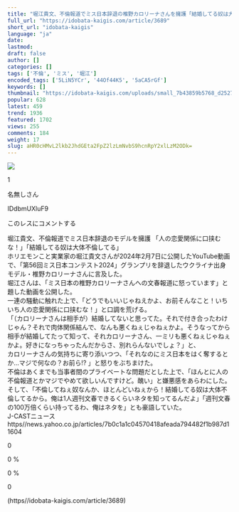 ```yaml
---
title: "堀江貴文、不倫報道でミス日本辞退の椎野カロリーナさんを擁護「結婚してる奴は大体不倫してる！人の恋愛関係に口挟むな！」"
full_url: "https://idobata-kaigis.com/article/3689"
short_url: "idobata-kaigis"
language: "ja"
date: 
lastmod: 
draft: false
author: []
categories: []
tags: ['不倫', 'ミス', '堀江']
encoded_tags: ['5LiN5YCr', '44Of44K5', '5aCA5rGf']
keywords: []
thumbnail: "https://idobata-kaigis.com/uploads/small_7b43859b5768_d2527e2b00.jpg"
popular: 628
latest: 459
trend: 1936
featured: 1702
views: 255
comments: 184
weight: 17
slug: aHR0cHMvL2lkb2JhdGEta2FpZ2lzLmNvbS9hcnRpY2xlLzM2ODk=
---
```


![](https://idobata-kaigis.com/uploads/small_7b43859b5768_d2527e2b00.jpg)

<div><p class='text-pink-100 text-sm'><p class='mr-2'>1</p><p class='mr-2'>名無しさん</p><p class='hidden xlinline-block'>IDdbmUXluF9</p></p><p class='flex items-center text-gray-400'><p class='text-xs mdtext-sm hovercursor-pointer'>このレスにコメントする</p></p><p class='flex px-2 lgpx-8'><p class='tracking-wide break-all text-base lgtext-lg'>堀江貴文、不倫報道でミス日本辞退のモデルを擁護 「人の恋愛関係に口挟むな！」「結婚してる奴は大体不倫してる」<br> ホリエモンこと実業家の堀江貴文さんが2024年2月7日に公開したYouTube動画で、「第56回ミス日本コンテスト2024」グランプリを辞退したウクライナ出身モデル・椎野カロリーナさんに言及した。<br> 堀江さんは、「ミス日本の椎野カロリーナさんへの文春報道に怒っています」と題した動画を公開した。<br> 一連の騒動に触れた上で、「どうでもいいじゃねえかよ、お前そんなこと！いちいち人の恋愛関係に口挟むな！」と口調を荒げる。<br> 「（カロリーナさんは相手が）結婚してないと思ってた。それで付き合ったわけじゃん？それで肉体関係結んで、なんも悪くねぇじゃねぇかよ。そうなってから相手が結婚してたって知って、それカロリーナさん、一ミリも悪くねぇじゃねぇかよ。好きになっちゃったんだからさ、別れらんないでしょ？」と、<br> カロリーナさんの気持ちに寄り添いつつ、「それなのにミス日本をはく奪するとか...マジで何なの？お前ら!? 」と怒りをぶちまけた。<br> 不倫はあくまでも当事者間のプライベートな問題だとした上で、「ほんとに人の不倫報道とかマジでやめて欲しいんですけど。醜い」と嫌悪感をあらわにした。<br> そして、「不倫してねぇ奴なんか、ほとんどいねぇから！結婚してる奴は大体不倫してるから。俺は1人週刊文春できるくらいネタを知ってるんだよ」「週刊文春の100万倍くらい持ってるわ、俺はネタを」とも豪語していた。<br>J-CASTニュース<br>https//news.yahoo.co.jp/articles/7b0c1a1c04570418afeada794482f1b987d11604<br></p></p><p class='flex items-center mr-2 hovercursor-pointer'><p class='pl-1 text-sm mdtext-base'>0</p></p><p class=' w-full h-full bg-gray-200 absolute '></p><p class='text-white text-xs text-center'>0 %</p><p class='text-white text-xs text-center'>0 %</p><p class='flex items-center mr-2 hovercursor-pointer'><p class='pl-1 text-sm mdtext-base'>0</p></p></div>

(https//idobata-kaigis.com/article/3689)
